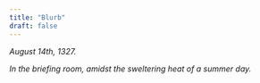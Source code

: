 ```yaml
---
title: "Blurb"
draft: false
---
```


*August 14th, 1327.*

*In the briefing room, amidst the sweltering heat of a summer day.*

